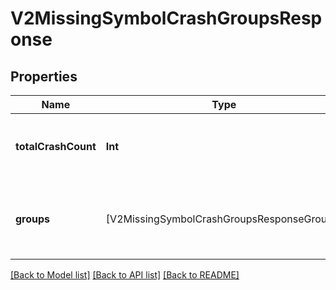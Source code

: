 # V2MissingSymbolCrashGroupsResponse

## Properties
Name | Type | Description | Notes
------------ | ------------- | ------------- | -------------
**totalCrashCount** | **Int** | total number of crashes for all the groups | 
**groups** | [V2MissingSymbolCrashGroupsResponseGroups] | list of crash groups formed by missing symbols combination | 

[[Back to Model list]](../README.md#documentation-for-models) [[Back to API list]](../README.md#documentation-for-api-endpoints) [[Back to README]](../README.md)


